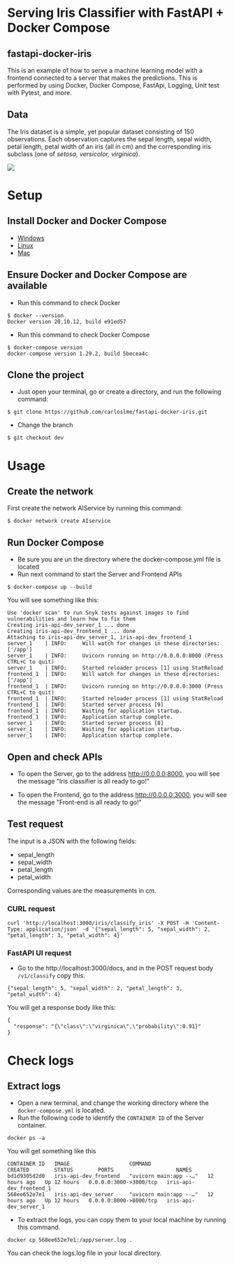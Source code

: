 
# Serving Iris Classifier with FastAPI + Docker Compose
## fastapi-docker-iris

This is an example of how to serve a machine learning model with a frontend connected to a server that makes the predictions. This is performed by using Docker, Docker Compose, FastApi, Logging, Unit test with Pytest, and more.


## Data

The Iris dataset is a simple, yet popular dataset consisting of 150 observations. Each observation captures the sepal length, sepal width, petal length, petal width of an iris (all in cm) and the corresponding iris subclass (one of *setosa, versicolor, virginica*).

![](https://s3.amazonaws.com/assets.datacamp.com/blog_assets/Machine+Learning+R/iris-machinelearning.png)

# Setup
## Install Docker and Docker Compose
* [Windows](https://docs.docker.com/desktop/windows/install/)
* [Linux](https://docs.docker.com/compose/install/)
* [Mac](https://docs.docker.com/desktop/mac/install/)

## Ensure Docker and Docker Compose are available
* Run this command to check Docker
```
$ docker --version
Docker version 20.10.12, build e91ed57
```
* Run this command to check Docker Compose
```
$ docker-compose version
docker-compose version 1.29.2, build 5becea4c
```
## Clone the project
* Just open your terminal, go or create a directory, and run the following command:
```
$ git clone https://github.com/carloslme/fastapi-docker-iris.git
```
* Change the branch
```
$ git checkout dev
```


# Usage
## Create the network
First create the network AIService by running this command:
```
$ docker network create AIservice
```
## Run Docker Compose
* Be sure you are un the directory where the docker-compose.yml file is located
* Run next command to start the Server and Frontend APIs
```
$ docker-compose up --build
```
You will see something like this:
```
Use 'docker scan' to run Snyk tests against images to find vulnerabilities and learn how to fix them
Creating iris-api-dev_server_1 ... done
Creating iris-api-dev_frontend_1 ... done
Attaching to iris-api-dev_server_1, iris-api-dev_frontend_1
server_1    | INFO:     Will watch for changes in these directories: ['/app']
server_1    | INFO:     Uvicorn running on http://0.0.0.0:8000 (Press CTRL+C to quit)
server_1    | INFO:     Started reloader process [1] using StatReload
frontend_1  | INFO:     Will watch for changes in these directories: ['/app']
frontend_1  | INFO:     Uvicorn running on http://0.0.0.0:3000 (Press CTRL+C to quit)
frontend_1  | INFO:     Started reloader process [1] using StatReload
frontend_1  | INFO:     Started server process [9]
frontend_1  | INFO:     Waiting for application startup.
frontend_1  | INFO:     Application startup complete.
server_1    | INFO:     Started server process [8]
server_1    | INFO:     Waiting for application startup.
server_1    | INFO:     Application startup complete.
```
## Open and check APIs
* To open the Server, go to the address http://0.0.0.0:8000, you will see the message "Iris classifier is all ready to go!"

* To open the Frontend, go to the address http://0.0.0.0:3000, you will see the message "Front-end is all ready to go!"


## Test request
The input is a JSON with the following fields:

* sepal_length
* sepal_width
* petal_length
* petal_width

Corresponding values are the measurements in cm.


### CURL request

```
curl 'http://localhost:3000/iris/classify_iris' -X POST -H 'Content-Type: application/json' -d '{"sepal_length": 5, "sepal_width": 2, "petal_length": 3, "petal_width": 4}'
```
### FastAPI UI request
* Go to the http://localhost:3000/docs, and in the POST request body `/v1/classify` copy this:
```
{"sepal_length": 5, "sepal_width": 2, "petal_length": 3, "petal_width": 4}
```
You will get a response body like this:
```
{
  "response": "{\"class\":\"virginica\",\"probability\":0.91}"
}
```


# Check logs
## Extract logs
* Open a new terminal, and change the working directory where the `docker-compose.yml` is located.
* Run the following code to identify the `CONTAINER ID` of the Server container.
```
docker ps -a
```
You will get something like this
```
CONTAINER ID   IMAGE                   COMMAND                  CREATED        STATUS        PORTS                    NAMES
bd1d9305d2d0   iris-api-dev_frontend   "uvicorn main:app --…"   12 hours ago   Up 12 hours   0.0.0.0:3000->3000/tcp   iris-api-dev_frontend_1
568ee652e7e1   iris-api-dev_server     "uvicorn main:app --…"   12 hours ago   Up 12 hours   0.0.0.0:8000->8000/tcp   iris-api-dev_server_1
```
* To extract the logs, you can copy them to your local machine by running this command.
```
docker cp 568ee652e7e1:/app/server.log .
```
You can check the logs.log file in your local directory.